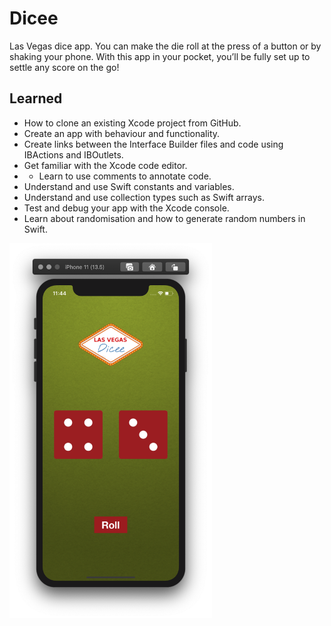 # Dicee

Las Vegas dice app. You can make the die roll at the press of a button or by shaking your phone. With this app in your pocket, you’ll be fully set up to settle any score on the go!

## Learned

* How to clone an existing Xcode project from GitHub.
* Create an app with behaviour and functionality.
* Create links between the Interface Builder files and code using IBActions and IBOutlets.
* Get familiar with the Xcode code editor.
* * Learn to use comments to annotate code.
* Understand and use Swift constants and variables.
* Understand and use collection types such as Swift arrays.
* Test and debug your app with the Xcode console.
* Learn about randomisation and how to generate random numbers in Swift.
<p>
<img src="Documentation/1.png" height="600px">
</p>
